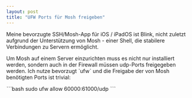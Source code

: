 ```yaml
---
layout: post
title: "UFW Ports für Mosh freigeben"
---
```


Meine bevorzugte SSH/Mosh-App für iOS / iPadOS ist Blink, nicht zuletzt aufgrund der Unterstützung von Mosh - einer Shell,
die stabilere Verbindungen zu Servern ermöglicht.

Um Mosh auf einem Server einzurichten muss es nicht nur installiert werden, sondern auch in der Firewall müssen udp-Ports freigegeben werden.
Ich nutze bevorzugt ˋufwˋ und die Freigabe der von Mosh benötigten Ports ist trivial:

ˋˋˋbash
sudo ufw allow 60000:61000/udp
ˋˋˋ